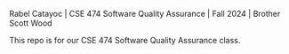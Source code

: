Rabel Catayoc | CSE 474 Software Quality Assurance | Fall 2024 | Brother Scott Wood

This repo is for our CSE 474 Software Quality Assurance class.
